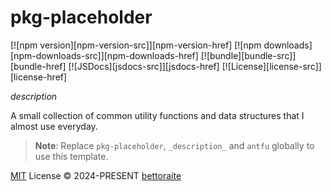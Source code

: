 # pkg-placeholder

[![npm version][npm-version-src]][npm-version-href]
[![npm downloads][npm-downloads-src]][npm-downloads-href]
[![bundle][bundle-src]][bundle-href]
[![JSDocs][jsdocs-src]][jsdocs-href]
[![License][license-src]][license-href]

_description_

A small collection of common utility functions and data structures that I almost use everyday.

> **Note**:
> Replace `pkg-placeholder`, `_description_` and `antfu` globally to use this template.



[MIT](./LICENSE) License © 2024-PRESENT [bettoraite](https://github.com/bettoraite)
